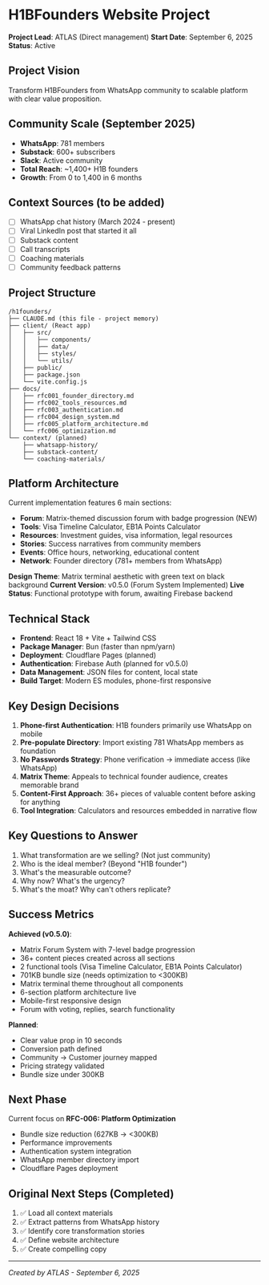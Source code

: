 # H1BFounders Website Project
**Project Lead**: ATLAS (Direct management)
**Start Date**: September 6, 2025
**Status**: Active

## Project Vision
Transform H1BFounders from WhatsApp community to scalable platform with clear value proposition.

## Community Scale (September 2025)
- **WhatsApp**: 781 members
- **Substack**: 600+ subscribers
- **Slack**: Active community
- **Total Reach**: ~1,400+ H1B founders
- **Growth**: From 0 to 1,400 in 6 months

## Context Sources (to be added)
- [ ] WhatsApp chat history (March 2024 - present)
- [ ] Viral LinkedIn post that started it all
- [ ] Substack content
- [ ] Call transcripts
- [ ] Coaching materials
- [ ] Community feedback patterns

## Project Structure
```
/h1founders/
├── CLAUDE.md (this file - project memory)
├── client/ (React app)
│   ├── src/
│   │   ├── components/
│   │   ├── data/
│   │   ├── styles/
│   │   └── utils/
│   ├── public/
│   ├── package.json
│   └── vite.config.js
├── docs/
│   ├── rfc001_founder_directory.md
│   ├── rfc002_tools_resources.md
│   ├── rfc003_authentication.md
│   ├── rfc004_design_system.md
│   ├── rfc005_platform_architecture.md
│   └── rfc006_optimization.md
└── context/ (planned)
    ├── whatsapp-history/
    ├── substack-content/
    └── coaching-materials/
```

## Platform Architecture
Current implementation features 6 main sections:
- **Forum**: Matrix-themed discussion forum with badge progression (NEW)
- **Tools**: Visa Timeline Calculator, EB1A Points Calculator
- **Resources**: Investment guides, visa information, legal resources  
- **Stories**: Success narratives from community members
- **Events**: Office hours, networking, educational content
- **Network**: Founder directory (781+ members from WhatsApp)

**Design Theme**: Matrix terminal aesthetic with green text on black background
**Current Version**: v0.5.0 (Forum System Implemented)
**Live Status**: Functional prototype with forum, awaiting Firebase backend

## Technical Stack
- **Frontend**: React 18 + Vite + Tailwind CSS
- **Package Manager**: Bun (faster than npm/yarn)
- **Deployment**: Cloudflare Pages (planned)
- **Authentication**: Firebase Auth (planned for v0.5.0)
- **Data Management**: JSON files for content, local state
- **Build Target**: Modern ES modules, phone-first responsive

## Key Design Decisions
1. **Phone-first Authentication**: H1B founders primarily use WhatsApp on mobile
2. **Pre-populate Directory**: Import existing 781 WhatsApp members as foundation
3. **No Passwords Strategy**: Phone verification → immediate access (like WhatsApp)
4. **Matrix Theme**: Appeals to technical founder audience, creates memorable brand
5. **Content-First Approach**: 36+ pieces of valuable content before asking for anything
6. **Tool Integration**: Calculators and resources embedded in narrative flow

## Key Questions to Answer
1. What transformation are we selling? (Not just community)
2. Who is the ideal member? (Beyond "H1B founder")
3. What's the measurable outcome?
4. Why now? What's the urgency?
5. What's the moat? Why can't others replicate?

## Success Metrics
**Achieved (v0.5.0)**:
- Matrix Forum System with 7-level badge progression
- 36+ content pieces created across all sections
- 2 functional tools (Visa Timeline Calculator, EB1A Points Calculator)  
- 701KB bundle size (needs optimization to <300KB)
- Matrix terminal theme throughout all components
- 6-section platform architecture live
- Mobile-first responsive design
- Forum with voting, replies, search functionality

**Planned**:
- Clear value prop in 10 seconds
- Conversion path defined
- Community → Customer journey mapped
- Pricing strategy validated
- Bundle size under 300KB

## Next Phase
Current focus on **RFC-006: Platform Optimization**
- Bundle size reduction (627KB → <300KB)
- Performance improvements
- Authentication system integration
- WhatsApp member directory import
- Cloudflare Pages deployment

## Original Next Steps (Completed)
1. ✅ Load all context materials
2. ✅ Extract patterns from WhatsApp history  
3. ✅ Identify core transformation stories
4. ✅ Define website architecture
5. ✅ Create compelling copy

---
*Created by ATLAS - September 6, 2025*